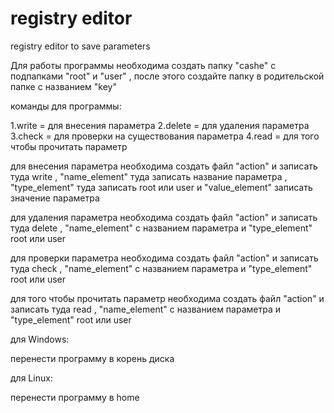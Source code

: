 # registry editor
registry editor to save parameters
<p>Для работы программы необходима создать папку "cashe" с подпапками "root" и "user" , после этого создайте папку в родительской папке с названием "key"
<p>команды для программы:</p>
<p>
  1.write = для внесения параметра
  2.delete = для удаления параметра
  3.check = для проверки на существования параметра
  4.read = для того чтобы прочитать параметр
</p>

<p>для внесения параметра необходима создать файл "action" и записать туда write , "name_element" туда записать название параметра , "type_element" туда записать root или user и "value_element" записать значение параметра</p>

<p>для удаления параметра необходима создать файл "action" и записать туда delete , "name_element" с названием параметра и "type_element" root или user</p>

<p>для проверки параметра необходима создать файл "action" и записать туда check , "name_element" с названием параметра и "type_element" root или user</p>

<p>для того чтобы прочитать параметр необходима создать файл "action" и записать туда read , "name_element" с названием параметра и "type_element" root или user</p>

<p>для Windows:</p>
перенести программу в корень диска

<p>для Linux:</p>
перенести программу в home
